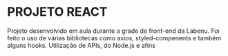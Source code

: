 <h1>PROJETO REACT</h1>
Projeto desenvolvido em aula durante a grade de front-end da Labenu.
Foi feito o uso de várias bibliotecas como axios, styled-compenents e também alguns hooks.
Utilização de APIs, do Node.js e afins
